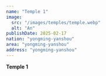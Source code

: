 ```yaml
---
name: "Temple 1"
image:
  src: "/images/temples/temple.webp"
  alt: "An"
publishDate: 2025-02-17
nation: "yongming-yanshou"
area: "yongming-yanshou"
address: "yongming-yanshou"
---
```


**Temple 1** 
